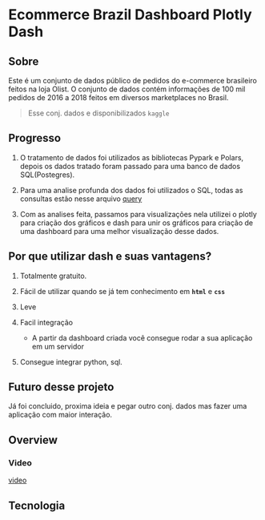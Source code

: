 # Ecommerce  Brazil Dashboard Plotly Dash

## Sobre
Este é um conjunto de dados público de pedidos do e-commerce brasileiro feitos na loja Olist. O conjunto de dados contém informações de 100 mil pedidos de 2016 a 2018 feitos em diversos marketplaces no Brasil.
> Esse conj. dados e disponibilizados `kaggle`

## Progresso
1. O tratamento de dados foi utilizados as bibliotecas Pypark e Polars, depois os dados tratado foram passado para uma banco de dados SQL(Postegres).

2. Para uma analise profunda dos dados foi utilizados o SQL, todas as consultas estão nesse arquivo [query](/Sql/query.sql)

3. Com as analises feita, passamos para visualizações nela utilizei o plotly para criação dos gráficos e dash para unir os gráficos para criação de uma dashboard para uma melhor visualização desse dados.

## Por que utilizar dash e suas vantagens?
1. Totalmente gratuito.
2. Fácil de utilizar quando se já tem conhecimento em **`html`** e **`css`**
3. Leve
4. Facil integração
    * A partir da dashboard criada você consegue rodar a sua aplicação em um servidor

5. Consegue integrar python, sql.

## Futuro desse projeto
Já foi concluido, proxima ideia e pegar outro conj. dados mas fazer uma aplicação com maior interação. 

## Overview

### Video
[video](https://github.com/user-attachments/assets/9419444d-869c-45f5-86fa-bfc2df6f8afa)


## Tecnologia
